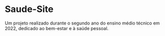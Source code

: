 # Saude-Site
Um projeto realizado durante o segundo ano do ensino médio técnico em 2022, dedicado ao bem-estar e à saúde pessoal.
